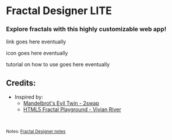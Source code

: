 # Fractal Designer LITE

### Explore fractals with this highly customizable web app!

link goes here eventually

icon goes here eventually

tutorial on how to use goes here eventually

## Credits:

* Inspired by: 
  * [Mandelbrot's Evil Twin - 2swap](https://www.youtube.com/watch?v=Ed1gsyxxwM0)
  * [HTML5 Fractal Playground - Vivian River](https://vivianriver.github.io/HTML5_Fractal_Playground/)

<br>

<sub>Notes: [Fractal Designer notes](https://docs.google.com/document/d/13tithOCH7woGWPm8fSwfKxqKwVKlFpPNgDcpjn5IUss/edit?usp=sharing)</sub>
